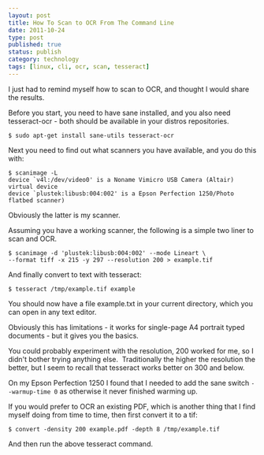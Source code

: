 ```yaml
--- 
layout: post 
title: How To Scan to OCR From The Command Line
date: 2011-10-24
type: post 
published: true 
status: publish
category: technology
tags: [linux, cli, ocr, scan, tesseract]
---
```


I just had to remind myself how to scan to OCR, and thought I would
share the results.

Before you start, you need to have sane installed, and you also need
tesseract-ocr - both should be available in your distros repositories.

<!--more-->

    $ sudo apt-get install sane-utils tesseract-ocr

Next you need to find out what scanners you have available, and you do
this with:

    $ scanimage -L
    device `v4l:/dev/video0' is a Noname Vimicro USB Camera (Altair) virtual device
    device `plustek:libusb:004:002' is a Epson Perfection 1250/Photo flatbed scanner)

Obviously the latter is my scanner.

Assuming you have a working scanner, the following is a simple two liner
to scan and OCR.

    $ scanimage -d 'plustek:libusb:004:002' --mode Lineart \
    --format tiff -x 215 -y 297 --resolution 200 > example.tif

And finally convert to text with tesseract:

    $ tesseract /tmp/example.tif example

You should now have a file example.txt in your current directory, which
you can open in any text editor.

Obviously this has limitations - it works for single-page A4 portrait
typed documents - but it gives you the basics.

You could probably experiment with the resolution, 200 worked for me,
so I didn't bother trying anything else.  Traditionally the higher the 
resolution the better, but I seem to recall that tesseract works better
on 300 and below.

On my Epson Perfection 1250 I found that I needed to add the sane 
switch `--warmup-time 0` as otherwise it never finished warming up.

If you would prefer to OCR an existing PDF, which is another thing that
I find myself doing from time to time, then first convert it to a tif:

    $ convert -density 200 example.pdf -depth 8 /tmp/example.tif

And then run the above tesseract command.

